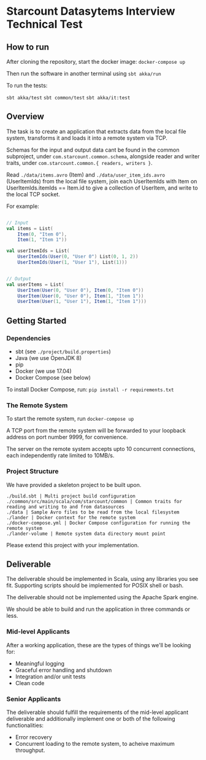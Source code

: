 # Starcount Datasytems Interview Technical Test

## How to run

After cloning the repository, start the docker image: `docker-compose up`

Then run the software in another terminal using `sbt akka/run`

To run the tests: 

`sbt akka/test`
`sbt common/test`
`sbt akka/it:test`

## Overview

The task is to create an application that extracts data from the local file system, transforms it and
loads it into a remote system via TCP.

Schemas for the input and output data cant be found in the common subproject, under
`com.starcount.common.schema`, alongside reader and writer traits, under
`com.starcount.common.{ readers, writers }`.

Read `./data/items.avro` (Item) and `./data/user_item_ids.avro` (UserItemIds) from the local file
system, join each UserItemIds with Item on UserItemIds.itemIds == Item.id  to give a collection
of UserItem, and write to the local TCP socket.

For example:

```scala

// Input
val items = List(
	Item(0, "Item 0"),
	Item(1, "Item 1"))

val userItemIds = List(
	UserItemIds(User(0, "User 0") List(0, 1, 2))
	UserItemIds(User(1, "User 1"), List(1)))


// Output
val userItems = List(
	UserItem(User(0, "User 0"), Item(0, "Item 0"))
	UserItem(User(0, "User 0"), Item(1, "Item 1"))
	UserItem(User(1, "User 1"), Item(1, "Item 1")))

```

## Getting Started

### Dependencies

* sbt (see `./project/build.properties`)
* Java (we use OpenJDK 8)
* pip
* Docker (we use 17.04)
* Docker Compose (see below)

To install Docker Compose, run: `pip install -r requirements.txt`

### The Remote System

To start the remote system, run `docker-compose up`

A TCP port from the remote system will be forwarded to your loopback address on port number 9999,
for convenience.

The server on the remote system accepts upto 10 concurrent connections, each independently rate
limited to 10MB/s.

### Project Structure

We have provided a skeleton project to be built upon.

```
./build.sbt | Multi project build configuration
./common/src/main/scala/com/starcount/common | Common traits for reading and writing to and from datasources
./data | Sample Avro files to be read from the local filesystem
./lander | Docker context for the remote system
./docker-compose.yml | Docker Compose configuration for running the remote system
./lander-volume | Remote system data directory mount point
```

Please extend this project with your implementation.

## Deliverable

The deliverable should be implemented in Scala, using any libraries you see fit. Supporting scripts
should be implemented for POSIX shell or bash.

The deliverable should not be implemented using the Apache Spark engine.

We should be able to build and run the application in three commands or less.

### Mid-level Applicants

After a working application, these are the types of things we'll be looking for:

* Meaningful logging
* Graceful error handling and shutdown
* Integration and/or unit tests
* Clean code

### Senior Applicants

The deliverable should fulfill the requirements of the mid-level applicant
deliverable and additionally implement one or both of the following functionalities:

* Error recovery
* Concurrent loading to the remote system, to acheive maximum throughput.

